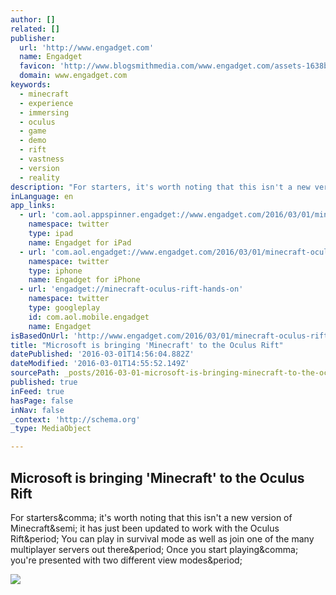 ```yaml
---
author: []
related: []
publisher:
  url: 'http://www.engadget.com'
  name: Engadget
  favicon: 'http://www.blogsmithmedia.com/www.engadget.com/assets-1638b0a8bbe7effa8f85c3ecabb63620/images/favicon-160x160.png'
  domain: www.engadget.com
keywords:
  - minecraft
  - experience
  - immersing
  - oculus
  - game
  - demo
  - rift
  - vastness
  - version
  - reality
description: "For starters, it's worth noting that this isn't a new version of Minecraft; it has just been updated to work with the Oculus Rift. You can play in survival mode as well as join one of the many multiplayer servers out there. Once you start playing, you're presented with two different view modes."
inLanguage: en
app_links:
  - url: 'com.aol.appspinner.engadget://www.engadget.com/2016/03/01/minecraft-oculus-rift-hands-on/'
    namespace: twitter
    type: ipad
    name: Engadget for iPad
  - url: 'com.aol.engadget://www.engadget.com/2016/03/01/minecraft-oculus-rift-hands-on/'
    namespace: twitter
    type: iphone
    name: Engadget for iPhone
  - url: 'engadget://minecraft-oculus-rift-hands-on'
    namespace: twitter
    type: googleplay
    id: com.aol.mobile.engadget
    name: Engadget
isBasedOnUrl: 'http://www.engadget.com/2016/03/01/minecraft-oculus-rift-hands-on/'
title: "Microsoft is bringing 'Minecraft' to the Oculus Rift"
datePublished: '2016-03-01T14:56:04.882Z'
dateModified: '2016-03-01T14:55:52.149Z'
sourcePath: _posts/2016-03-01-microsoft-is-bringing-minecraft-to-the-oculus-rift.md
published: true
inFeed: true
hasPage: false
inNav: false
_context: 'http://schema.org'
_type: MediaObject

---
```

<article style=""><h1>Microsoft is bringing 'Minecraft' to the Oculus Rift</h1><p>For starters&amp;comma; it's worth noting that this isn't a new version of Minecraft&amp;semi; it has just been updated to work with the Oculus Rift&amp;period; You can play in survival mode as well as join one of the many multiplayer servers out there&amp;period; Once you start playing&amp;comma; you're presented with two different view modes&amp;period;</p><img src="http://o.aolcdn.com/hss/storage/midas/446b049ae99856076c544164a3af9887/203480139/occulus_screens_16.jpg" /></article>